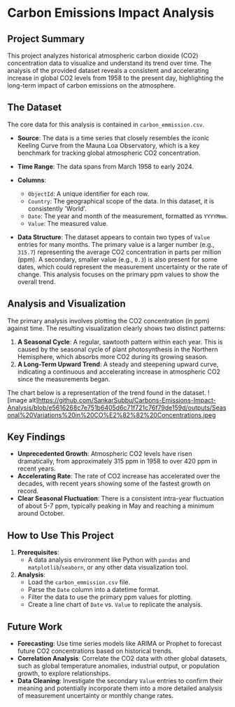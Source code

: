 # Carbon Emissions Impact Analysis

## Project Summary

This project analyzes historical atmospheric carbon dioxide (CO2) concentration data to visualize and understand its trend over time. The analysis of the provided dataset reveals a consistent and accelerating increase in global CO2 levels from 1958 to the present day, highlighting the long-term impact of carbon emissions on the atmosphere.

## The Dataset

The core data for this analysis is contained in `carbon_emmission.csv`.

- **Source**: The data is a time series that closely resembles the iconic Keeling Curve from the Mauna Loa Observatory, which is a key benchmark for tracking global atmospheric CO2 concentration.
- **Time Range**: The data spans from March 1958 to early 2024.
- **Columns**:

  - `ObjectId`: A unique identifier for each row.
  - `Country`: The geographical scope of the data. In this dataset, it is consistently 'World'.
  - `Date`: The year and month of the measurement, formatted as `YYYYMmm`.
  - `Value`: The measured value.

- **Data Structure**: The dataset appears to contain two types of `Value` entries for many months. The primary value is a larger number (e.g., `315.7`) representing the average CO2 concentration in parts per million (ppm). A secondary, smaller value (e.g., `0.3`) is also present for some dates, which could represent the measurement uncertainty or the rate of change. This analysis focuses on the primary ppm values to show the overall trend.

## Analysis and Visualization

The primary analysis involves plotting the CO2 concentration (in ppm) against time. The resulting visualization clearly shows two distinct patterns:

1.  **A Seasonal Cycle**: A regular, sawtooth pattern within each year. This is caused by the seasonal cycle of plant photosynthesis in the Northern Hemisphere, which absorbs more CO2 during its growing season.
2.  **A Long-Term Upward Trend**: A steady and steepening upward curve, indicating a continuous and accelerating increase in atmospheric CO2 since the measurements began.

The chart below is a representation of the trend found in the dataset.
![image alt]https://github.com/SankarSubbu/Carbons-Emissions-Impact-Analysis/blob/e5616268c7e751b6405d6c71f721c76f79de159d/outputs/Seasonal%20Variations%20in%20CO%E2%82%82%20Concentrations.jpeg
## Key Findings

- **Unprecedented Growth**: Atmospheric CO2 levels have risen dramatically, from approximately 315 ppm in 1958 to over 420 ppm in recent years.
- **Accelerating Rate**: The rate of CO2 increase has accelerated over the decades, with recent years showing some of the fastest growth on record.
- **Clear Seasonal Fluctuation**: There is a consistent intra-year fluctuation of about 5-7 ppm, typically peaking in May and reaching a minimum around October.

## How to Use This Project

1.  **Prerequisites**:
    - A data analysis environment like Python with `pandas` and `matplotlib`/`seaborn`, or any other data visualization tool.
2.  **Analysis**:
    - Load the `carbon_emmission.csv` file.
    - Parse the `Date` column into a datetime format.
    - Filter the data to use the primary ppm values for plotting.
    - Create a line chart of `Date` vs. `Value` to replicate the analysis.

## Future Work

- **Forecasting**: Use time series models like ARIMA or Prophet to forecast future CO2 concentrations based on historical trends.
- **Correlation Analysis**: Correlate the CO2 data with other global datasets, such as global temperature anomalies, industrial output, or population growth, to explore relationships.
- **Data Cleaning**: Investigate the secondary `Value` entries to confirm their meaning and potentially incorporate them into a more detailed analysis of measurement uncertainty or monthly change rates.
